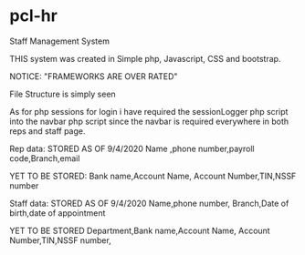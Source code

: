 # pcl-hr
Staff Management System

THIS system was created in Simple php, Javascript, CSS and bootstrap.

NOTICE: "FRAMEWORKS ARE OVER RATED"

File Structure is simply seen 

As for php sessions for login i have required the sessionLogger php script into the navbar php script since the navbar is required everywhere in both reps and staff page.

Rep data:
STORED AS OF 9/4/2020
Name ,phone number,payroll code,Branch,email

YET TO BE STORED:
Bank name,Account Name, Account Number,TIN,NSSF number

Staff data:
STORED AS OF 9/4/2020
Name,phone number, Branch,Date of birth,date of appointment

YET TO BE STORED
Department,Bank name,Account Name, Account Number,TIN,NSSF number,

